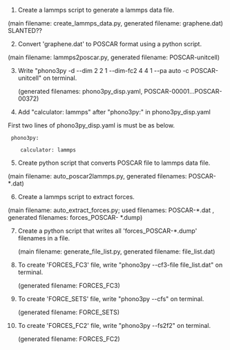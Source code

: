1. Create a lammps script to generate a lammps data file.

(main filename: create_lammps_data.py, generated filename: graphene.dat) SLANTED??

2. Convert 'graphene.dat' to POSCAR format using a python script.

(main filename: lammps2poscar.py, generated filename: POSCAR-unitcell)

3. Write "phono3py -d --dim 2 2 1 --dim-fc2 4 4 1 --pa auto -c POSCAR-unitcell" on terminal.
   
   (generated filenames: phono3py_disp.yaml, POSCAR-00001...POSCAR-00372)

4. Add "calculator: lammps" after "phono3py:" in phono3py_disp.yaml

First two lines of phono3py_disp.yaml is must be as below.


            
     phono3py:
   
        calculator: lammps
  
  


5. Create python script that converts POSCAR file to lammps data file.

(main filename: auto_poscar2lammps.py, generated filenames: POSCAR-*.dat)

6. Create a lammps script to extract forces.
   
(main filename: auto_extract_forces.py; used filenames: POSCAR-*.dat , generated filenames: forces_POSCAR- *.dump)

7. Create a python script that writes all 'forces_POSCAR-*.dump' filenames in a file.
   
   (main filename: generate_file_list.py, generated filename: file_list.dat)

8. To create 'FORCES_FC3' file, write "phono3py --cf3-file file_list.dat" on terminal.
   
   (generated filename: FORCES_FC3)

9. To create 'FORCE_SETS' file, write "phono3py --cfs" on terminal.
    <this command creates FORCE_SETS from FORCES_FC3>

    (generated filename: FORCE_SETS)

10. To create 'FORCES_FC2' file, write "phono3py --fs2f2" on terminal.
     <this command creates FORCES_FC2 from FORCE_SETS>

    (generated filename: FORCES_FC2)
    
   


   
